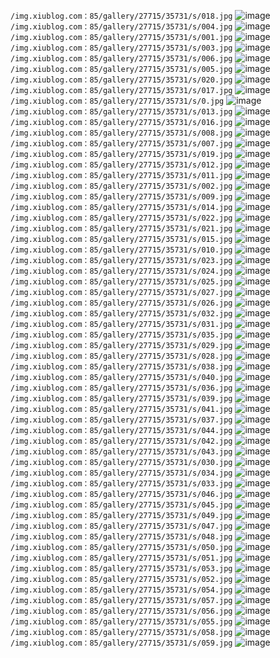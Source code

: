 `/img.xiublog.com：85/gallery/27715/35731/s/018.jpg`
![image](/img.xiublog.com：85/gallery/27715/35731/s/018.jpg)`/img.xiublog.com：85/gallery/27715/35731/s/004.jpg`
![image](/img.xiublog.com：85/gallery/27715/35731/s/004.jpg)`/img.xiublog.com：85/gallery/27715/35731/s/001.jpg`
![image](/img.xiublog.com：85/gallery/27715/35731/s/001.jpg)`/img.xiublog.com：85/gallery/27715/35731/s/003.jpg`
![image](/img.xiublog.com：85/gallery/27715/35731/s/003.jpg)`/img.xiublog.com：85/gallery/27715/35731/s/006.jpg`
![image](/img.xiublog.com：85/gallery/27715/35731/s/006.jpg)`/img.xiublog.com：85/gallery/27715/35731/s/005.jpg`
![image](/img.xiublog.com：85/gallery/27715/35731/s/005.jpg)`/img.xiublog.com：85/gallery/27715/35731/s/020.jpg`
![image](/img.xiublog.com：85/gallery/27715/35731/s/020.jpg)`/img.xiublog.com：85/gallery/27715/35731/s/017.jpg`
![image](/img.xiublog.com：85/gallery/27715/35731/s/017.jpg)`/img.xiublog.com：85/gallery/27715/35731/s/0.jpg`
![image](/img.xiublog.com：85/gallery/27715/35731/s/0.jpg)`/img.xiublog.com：85/gallery/27715/35731/s/013.jpg`
![image](/img.xiublog.com：85/gallery/27715/35731/s/013.jpg)`/img.xiublog.com：85/gallery/27715/35731/s/016.jpg`
![image](/img.xiublog.com：85/gallery/27715/35731/s/016.jpg)`/img.xiublog.com：85/gallery/27715/35731/s/008.jpg`
![image](/img.xiublog.com：85/gallery/27715/35731/s/008.jpg)`/img.xiublog.com：85/gallery/27715/35731/s/007.jpg`
![image](/img.xiublog.com：85/gallery/27715/35731/s/007.jpg)`/img.xiublog.com：85/gallery/27715/35731/s/019.jpg`
![image](/img.xiublog.com：85/gallery/27715/35731/s/019.jpg)`/img.xiublog.com：85/gallery/27715/35731/s/012.jpg`
![image](/img.xiublog.com：85/gallery/27715/35731/s/012.jpg)`/img.xiublog.com：85/gallery/27715/35731/s/011.jpg`
![image](/img.xiublog.com：85/gallery/27715/35731/s/011.jpg)`/img.xiublog.com：85/gallery/27715/35731/s/002.jpg`
![image](/img.xiublog.com：85/gallery/27715/35731/s/002.jpg)`/img.xiublog.com：85/gallery/27715/35731/s/009.jpg`
![image](/img.xiublog.com：85/gallery/27715/35731/s/009.jpg)`/img.xiublog.com：85/gallery/27715/35731/s/014.jpg`
![image](/img.xiublog.com：85/gallery/27715/35731/s/014.jpg)`/img.xiublog.com：85/gallery/27715/35731/s/022.jpg`
![image](/img.xiublog.com：85/gallery/27715/35731/s/022.jpg)`/img.xiublog.com：85/gallery/27715/35731/s/021.jpg`
![image](/img.xiublog.com：85/gallery/27715/35731/s/021.jpg)`/img.xiublog.com：85/gallery/27715/35731/s/015.jpg`
![image](/img.xiublog.com：85/gallery/27715/35731/s/015.jpg)`/img.xiublog.com：85/gallery/27715/35731/s/010.jpg`
![image](/img.xiublog.com：85/gallery/27715/35731/s/010.jpg)`/img.xiublog.com：85/gallery/27715/35731/s/023.jpg`
![image](/img.xiublog.com：85/gallery/27715/35731/s/023.jpg)`/img.xiublog.com：85/gallery/27715/35731/s/024.jpg`
![image](/img.xiublog.com：85/gallery/27715/35731/s/024.jpg)`/img.xiublog.com：85/gallery/27715/35731/s/025.jpg`
![image](/img.xiublog.com：85/gallery/27715/35731/s/025.jpg)`/img.xiublog.com：85/gallery/27715/35731/s/027.jpg`
![image](/img.xiublog.com：85/gallery/27715/35731/s/027.jpg)`/img.xiublog.com：85/gallery/27715/35731/s/026.jpg`
![image](/img.xiublog.com：85/gallery/27715/35731/s/026.jpg)`/img.xiublog.com：85/gallery/27715/35731/s/032.jpg`
![image](/img.xiublog.com：85/gallery/27715/35731/s/032.jpg)`/img.xiublog.com：85/gallery/27715/35731/s/031.jpg`
![image](/img.xiublog.com：85/gallery/27715/35731/s/031.jpg)`/img.xiublog.com：85/gallery/27715/35731/s/035.jpg`
![image](/img.xiublog.com：85/gallery/27715/35731/s/035.jpg)`/img.xiublog.com：85/gallery/27715/35731/s/029.jpg`
![image](/img.xiublog.com：85/gallery/27715/35731/s/029.jpg)`/img.xiublog.com：85/gallery/27715/35731/s/028.jpg`
![image](/img.xiublog.com：85/gallery/27715/35731/s/028.jpg)`/img.xiublog.com：85/gallery/27715/35731/s/038.jpg`
![image](/img.xiublog.com：85/gallery/27715/35731/s/038.jpg)`/img.xiublog.com：85/gallery/27715/35731/s/040.jpg`
![image](/img.xiublog.com：85/gallery/27715/35731/s/040.jpg)`/img.xiublog.com：85/gallery/27715/35731/s/036.jpg`
![image](/img.xiublog.com：85/gallery/27715/35731/s/036.jpg)`/img.xiublog.com：85/gallery/27715/35731/s/039.jpg`
![image](/img.xiublog.com：85/gallery/27715/35731/s/039.jpg)`/img.xiublog.com：85/gallery/27715/35731/s/041.jpg`
![image](/img.xiublog.com：85/gallery/27715/35731/s/041.jpg)`/img.xiublog.com：85/gallery/27715/35731/s/037.jpg`
![image](/img.xiublog.com：85/gallery/27715/35731/s/037.jpg)`/img.xiublog.com：85/gallery/27715/35731/s/044.jpg`
![image](/img.xiublog.com：85/gallery/27715/35731/s/044.jpg)`/img.xiublog.com：85/gallery/27715/35731/s/042.jpg`
![image](/img.xiublog.com：85/gallery/27715/35731/s/042.jpg)`/img.xiublog.com：85/gallery/27715/35731/s/043.jpg`
![image](/img.xiublog.com：85/gallery/27715/35731/s/043.jpg)`/img.xiublog.com：85/gallery/27715/35731/s/030.jpg`
![image](/img.xiublog.com：85/gallery/27715/35731/s/030.jpg)`/img.xiublog.com：85/gallery/27715/35731/s/034.jpg`
![image](/img.xiublog.com：85/gallery/27715/35731/s/034.jpg)`/img.xiublog.com：85/gallery/27715/35731/s/033.jpg`
![image](/img.xiublog.com：85/gallery/27715/35731/s/033.jpg)`/img.xiublog.com：85/gallery/27715/35731/s/046.jpg`
![image](/img.xiublog.com：85/gallery/27715/35731/s/046.jpg)`/img.xiublog.com：85/gallery/27715/35731/s/045.jpg`
![image](/img.xiublog.com：85/gallery/27715/35731/s/045.jpg)`/img.xiublog.com：85/gallery/27715/35731/s/049.jpg`
![image](/img.xiublog.com：85/gallery/27715/35731/s/049.jpg)`/img.xiublog.com：85/gallery/27715/35731/s/047.jpg`
![image](/img.xiublog.com：85/gallery/27715/35731/s/047.jpg)`/img.xiublog.com：85/gallery/27715/35731/s/048.jpg`
![image](/img.xiublog.com：85/gallery/27715/35731/s/048.jpg)`/img.xiublog.com：85/gallery/27715/35731/s/050.jpg`
![image](/img.xiublog.com：85/gallery/27715/35731/s/050.jpg)`/img.xiublog.com：85/gallery/27715/35731/s/051.jpg`
![image](/img.xiublog.com：85/gallery/27715/35731/s/051.jpg)`/img.xiublog.com：85/gallery/27715/35731/s/053.jpg`
![image](/img.xiublog.com：85/gallery/27715/35731/s/053.jpg)`/img.xiublog.com：85/gallery/27715/35731/s/052.jpg`
![image](/img.xiublog.com：85/gallery/27715/35731/s/052.jpg)`/img.xiublog.com：85/gallery/27715/35731/s/054.jpg`
![image](/img.xiublog.com：85/gallery/27715/35731/s/054.jpg)`/img.xiublog.com：85/gallery/27715/35731/s/057.jpg`
![image](/img.xiublog.com：85/gallery/27715/35731/s/057.jpg)`/img.xiublog.com：85/gallery/27715/35731/s/056.jpg`
![image](/img.xiublog.com：85/gallery/27715/35731/s/056.jpg)`/img.xiublog.com：85/gallery/27715/35731/s/055.jpg`
![image](/img.xiublog.com：85/gallery/27715/35731/s/055.jpg)`/img.xiublog.com：85/gallery/27715/35731/s/058.jpg`
![image](/img.xiublog.com：85/gallery/27715/35731/s/058.jpg)`/img.xiublog.com：85/gallery/27715/35731/s/059.jpg`
![image](/img.xiublog.com：85/gallery/27715/35731/s/059.jpg)